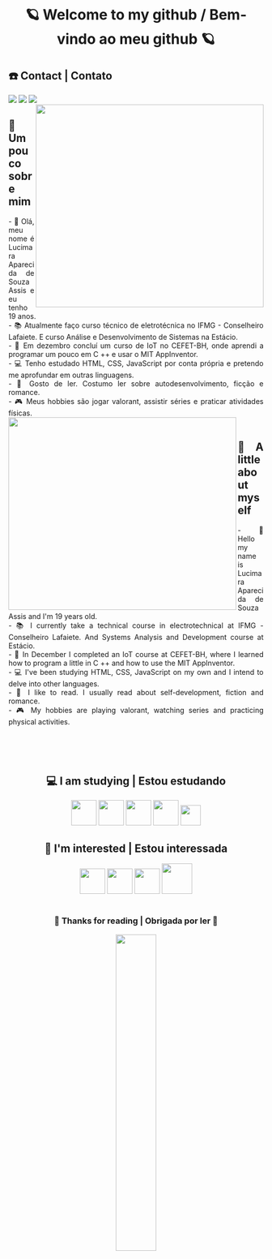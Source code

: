 <h1 align=center>🪐 Welcome to my github / Bem-vindo ao meu github 🪐</h1>
<h2> ☎️ Contact | Contato</h2>
<div style="display: inline_block">
<a href="https://mail.google.com/mail/u/0/#inbox?compose=CllgCJNrcmhcnjzCPDCbxXmtkDlWpFgcKKMPHktkGdltmNQvzLqFwwJDqCPpQHKbTKvQkgNwrbq" target="_blank" alt="lucimarasouzah@gmail.com" title="lucimarasouzah@gmail.com"><img src="https://img.shields.io/badge/Gmail-D14836?style=for-the-badge&logo=gmail&logoColor=white" target="_blank"></a>
<a href="https://www.instagram.com/lucimarasouza8/" target="_blank" alt="@lucimarasouza8" title="@lucimarasouza8"><img src="https://img.shields.io/badge/Instagram-E4405F?style=for-the-badge&logo=instagram&logoColor=white" target="_blank"></a>
<a href="https://www.linkedin.com/in/lucimara-souza-1098b9181/" target="_blank" alt="https://www.linkedin.com/in/lucimara-souza-1098b9181/" title="https://www.linkedin.com/in/lucimara-souza-1098b9181/"><img src="https://img.shields.io/badge/LinkedIn-0077B5?style=for-the-badge&logo=linkedin&logoColor=white" target="_blank"></a>
</div>  

<div class="image">
<img align="right" valign="top" width="450px" height="400px" src="https://user-images.githubusercontent.com/95291739/161399900-a08a4b11-0d52-408c-b3be-ca55a8bfe803.gif"/>

</div>
<div align="justify">
<h2>🔮 Um pouco sobre mim</h2>
- 🌼 Olá, meu nome é Lucimara Aparecida de Souza Assis e eu tenho 19 anos.<br/>
- 📚 Atualmente faço curso técnico de eletrotécnica no IFMG - Conselheiro Lafaiete. E curso Análise e Desenvolvimento de Sistemas na Estácio.<br/>
- 🎲 Em dezembro concluí um curso de IoT no CEFET-BH, onde aprendi a programar um pouco em C ++ e usar o MIT AppInventor.<br/>
- 💻 Tenho estudado HTML, CSS, JavaScript por conta própria e pretendo me aprofundar em outras linguagens.<br/>
- 📓 Gosto de ler. Costumo ler sobre autodesenvolvimento, ficção e romance.<br/>
- 🎮 Meus hobbies são jogar valorant, assistir séries e praticar atividades físicas.<br/></div>


<img align="left" width="450px" height="380px" src="https://user-images.githubusercontent.com/95291739/161400161-a88a5bb0-7835-4b7d-8f30-fd19417008ed.gif"/>
  <div align="justify"></br>
<h2>🔮 A little about myself</h2>
- 🌼 Hello my name is Lucimara Aparecida de Souza Assis and I'm 19 years old.</br>
- 📚 I currently take a technical course in electrotechnical at IFMG - Conselheiro Lafaiete. And Systems Analysis and Development course at Estácio.<br/>
- 🎲 In December I completed an IoT course at CEFET-BH, where I learned how to program a little in C ++ and how to use the MIT AppInventor.<br/>
- 💻 I've been studying HTML, CSS, JavaScript on my own and I intend to delve into other languages.<br/>
- 📓 I like to read. I usually read about self-development, fiction and romance.<br/>
- 🎮 My hobbies are playing valorant, watching series and practicing physical activities.<br/><br/></div>

<br/><br/>
<div align=center>
  <h2 align=center> 💻 I am studying  |  Estou estudando </h2> 
  <img width="50px" height="50px" src="https://cdn.jsdelivr.net/gh/devicons/devicon/icons/html5/html5-original-wordmark.svg" />
  <img width="50px" height="50px" src="https://cdn.jsdelivr.net/gh/devicons/devicon/icons/css3/css3-original-wordmark.svg" /> 
  <img width="50px" height="50px" src="https://cdn.jsdelivr.net/gh/devicons/devicon/icons/arduino/arduino-original-wordmark.svg""/>
  <img width="50px" height="50px" src="https://cdn.jsdelivr.net/gh/devicons/devicon/icons/cplusplus/cplusplus-line.svg" />                   
  <img width="40px" height="40px" src="https://cdn.jsdelivr.net/gh/devicons/devicon/icons/javascript/javascript-original.svg"/>
</div>
<h2 align=center>🌈 I'm interested | Estou interessada </h2>
<div align=center>           
  <img width="50px" height="50px" src="https://cdn.jsdelivr.net/gh/devicons/devicon/icons/angularjs/angularjs-original.svg" />                              
  <img width="50px" height="50px" src="https://cdn.jsdelivr.net/gh/devicons/devicon/icons/bootstrap/bootstrap-plain-wordmark.svg" />
  <img width="50px" height="50px" src="https://cdn.jsdelivr.net/gh/devicons/devicon/icons/react/react-original-wordmark.svg" />
  <img width="60px" height="60px" src="https://cdn.jsdelivr.net/gh/devicons/devicon/icons/ruby/ruby-plain-wordmark.svg" />
</div></br>

<div align="center">
<h3>💖 Thanks for reading | Obrigada por ler 💖</h3>
</div>
<p align=center>
<img src="https://github-readme-stats.vercel.app/api/top-langs/?username=lucimarasouzah&layout=compact&langs_count=8&hide=jupyter%20notebook&theme=midnight-purple" width="40%"/>
</p>

